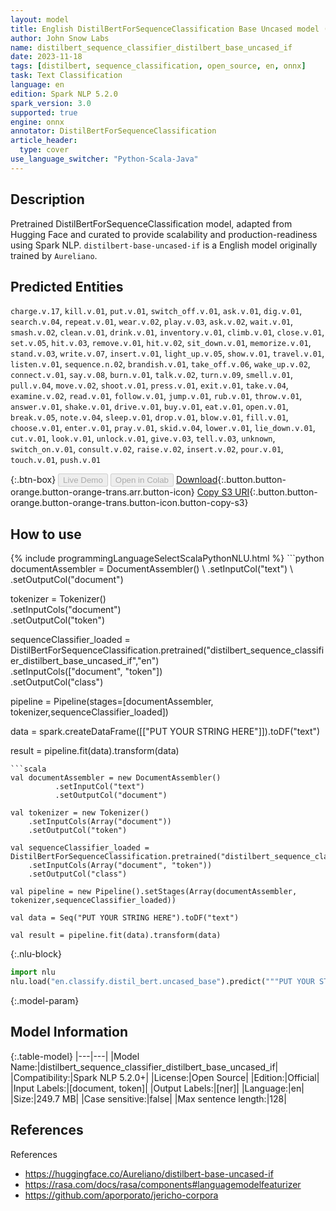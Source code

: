 ```yaml
---
layout: model
title: English DistilBertForSequenceClassification Base Uncased model (from Aureliano)
author: John Snow Labs
name: distilbert_sequence_classifier_distilbert_base_uncased_if
date: 2023-11-18
tags: [distilbert, sequence_classification, open_source, en, onnx]
task: Text Classification
language: en
edition: Spark NLP 5.2.0
spark_version: 3.0
supported: true
engine: onnx
annotator: DistilBertForSequenceClassification
article_header:
  type: cover
use_language_switcher: "Python-Scala-Java"
---
```


## Description

Pretrained DistilBertForSequenceClassification model, adapted from Hugging Face and curated to provide scalability and production-readiness using Spark NLP. `distilbert-base-uncased-if` is a English model originally trained by `Aureliano`.

## Predicted Entities

`charge.v.17`, `kill.v.01`, `put.v.01`, `switch_off.v.01`, `ask.v.01`, `dig.v.01`, `search.v.04`, `repeat.v.01`, `wear.v.02`, `play.v.03`, `ask.v.02`, `wait.v.01`, `smash.v.02`, `clean.v.01`, `drink.v.01`, `inventory.v.01`, `climb.v.01`, `close.v.01`, `set.v.05`, `hit.v.03`, `remove.v.01`, `hit.v.02`, `sit_down.v.01`, `memorize.v.01`, `stand.v.03`, `write.v.07`, `insert.v.01`, `light_up.v.05`, `show.v.01`, `travel.v.01`, `listen.v.01`, `sequence.n.02`, `brandish.v.01`, `take_off.v.06`, `wake_up.v.02`, `connect.v.01`, `say.v.08`, `burn.v.01`, `talk.v.02`, `turn.v.09`, `smell.v.01`, `pull.v.04`, `move.v.02`, `shoot.v.01`, `press.v.01`, `exit.v.01`, `take.v.04`, `examine.v.02`, `read.v.01`, `follow.v.01`, `jump.v.01`, `rub.v.01`, `throw.v.01`, `answer.v.01`, `shake.v.01`, `drive.v.01`, `buy.v.01`, `eat.v.01`, `open.v.01`, `break.v.05`, `note.v.04`, `sleep.v.01`, `drop.v.01`, `blow.v.01`, `fill.v.01`, `choose.v.01`, `enter.v.01`, `pray.v.01`, `skid.v.04`, `lower.v.01`, `lie_down.v.01`, `cut.v.01`, `look.v.01`, `unlock.v.01`, `give.v.03`, `tell.v.03`, `unknown`, `switch_on.v.01`, `consult.v.02`, `raise.v.02`, `insert.v.02`, `pour.v.01`, `touch.v.01`, `push.v.01`

{:.btn-box}
<button class="button button-orange" disabled>Live Demo</button>
<button class="button button-orange" disabled>Open in Colab</button>
[Download](https://s3.amazonaws.com/auxdata.johnsnowlabs.com/public/models/distilbert_sequence_classifier_distilbert_base_uncased_if_en_5.2.0_3.0_1700336513918.zip){:.button.button-orange.button-orange-trans.arr.button-icon}
[Copy S3 URI](s3://auxdata.johnsnowlabs.com/public/models/distilbert_sequence_classifier_distilbert_base_uncased_if_en_5.2.0_3.0_1700336513918.zip){:.button.button-orange.button-orange-trans.button-icon.button-copy-s3}

## How to use



<div class="tabs-box" markdown="1">
{% include programmingLanguageSelectScalaPythonNLU.html %}
```python
documentAssembler = DocumentAssembler() \
        .setInputCol("text") \
        .setOutputCol("document")

tokenizer = Tokenizer() \
    .setInputCols("document") \
    .setOutputCol("token")

sequenceClassifier_loaded = DistilBertForSequenceClassification.pretrained("distilbert_sequence_classifier_distilbert_base_uncased_if","en") \
    .setInputCols(["document", "token"]) \
    .setOutputCol("class")

pipeline = Pipeline(stages=[documentAssembler, tokenizer,sequenceClassifier_loaded])

data = spark.createDataFrame([["PUT YOUR STRING HERE"]]).toDF("text")

result = pipeline.fit(data).transform(data)
```
```scala
val documentAssembler = new DocumentAssembler() 
          .setInputCol("text") 
          .setOutputCol("document")

val tokenizer = new Tokenizer() 
    .setInputCols(Array("document"))
    .setOutputCol("token")

val sequenceClassifier_loaded = DistilBertForSequenceClassification.pretrained("distilbert_sequence_classifier_distilbert_base_uncased_if","en") 
    .setInputCols(Array("document", "token")) 
    .setOutputCol("class")

val pipeline = new Pipeline().setStages(Array(documentAssembler, tokenizer,sequenceClassifier_loaded))

val data = Seq("PUT YOUR STRING HERE").toDF("text")

val result = pipeline.fit(data).transform(data)
```

{:.nlu-block}
```python
import nlu
nlu.load("en.classify.distil_bert.uncased_base").predict("""PUT YOUR STRING HERE""")
```
</div>

{:.model-param}
## Model Information

{:.table-model}
|---|---|
|Model Name:|distilbert_sequence_classifier_distilbert_base_uncased_if|
|Compatibility:|Spark NLP 5.2.0+|
|License:|Open Source|
|Edition:|Official|
|Input Labels:|[document, token]|
|Output Labels:|[ner]|
|Language:|en|
|Size:|249.7 MB|
|Case sensitive:|false|
|Max sentence length:|128|

## References

References

- https://huggingface.co/Aureliano/distilbert-base-uncased-if
- https://rasa.com/docs/rasa/components#languagemodelfeaturizer
- https://github.com/aporporato/jericho-corpora